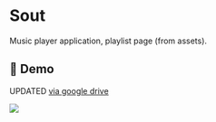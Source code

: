 # Sout
Music player application, playlist page (from assets).

## 📸 Demo
UPDATED [via google drive](https://drive.google.com/file/d/1DlWgOYdAEC48swSGqDqCCmQYsHngO4Cq/view?usp=drivesdk)
<div>
<img src="https://github.com/e-khalifa/Sout-App/blob/main/assets/screenshots/demo.mp4">
<div>
